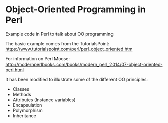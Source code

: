 # Object-Oriented Programming in Perl
Example code in Perl to talk about OO programming

The basic example comes from the TutorialsPoint: <https://www.tutorialspoint.com/perl/perl_object_oriented.htm>

For information on Perl Moose: <http://modernperlbooks.com/books/modern_perl_2014/07-object-oriented-perl.html>

It has been modified to illustrate some of the different OO principles:

* Classes
* Methods
* Attributes (Instance variables)
* Encapsulation
* Polymorphism
* Inheritance
